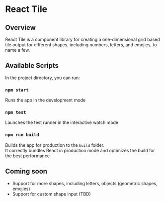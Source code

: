 # React Tile

## Overview
React Tile is a component library for creating a one-dimensional grid based tile output for different shapes, including numbers, letters, and emojies, to name a few.

## Available Scripts

In the project directory, you can run:

### `npm start`

Runs the app in the development mode

### `npm test`

Launches the test runner in the interactive watch mode

### `npm run build`

Builds the app for production to the `build` folder.<br>
It correctly bundles React in production mode and optimizes the build for the best performance

## Coming soon
* Support for more shapes, including letters, objects (geometric shapes, emojies)
* Support for custom shape input (TBD)